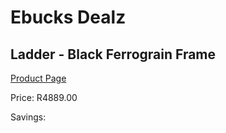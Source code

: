 
# Ebucks Dealz
## Ladder - Black Ferrograin Frame
[Product Page](https://www.ebucks.com/web/shop/productSelected.do?prodId=1144855908&catId=1130195724)

Price: R4889.00

Savings: 


	